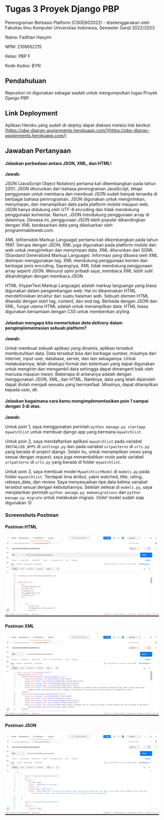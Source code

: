 # Tugas 3 Proyek Django PBP

Pemrograman Berbasis Platform (CSGE602022) - diselenggarakan oleh Fakultas Ilmu Komputer Universitas Indonesia, Semester Ganjil 2022/2023

Nama: Fadhlan Hasyim

NPM: 2106652215

Kelas: PBP F

Kode Asdos: BYN

## Pendahuluan

Repositori ini digunakan sebagai wadah untuk mengumpulkan tugas Proyek Django PBP.

## Link Deployment

Aplikasi Heroku yang sudah di-_deploy_ dapat diakses melalui link berikut:
[https://pbp-django-assignments.herokuapp.com/](https://pbp-django-assignments.herokuapp.com/)

## Jawaban Pertanyaan

#### Jelaskan perbedaan antara JSON, XML, dan HTML!

**Jawab:**

JSON (JavaScript Object Notation) pertama kali dikembangkan pada tahun 2001. JSON diturunkan dari bahasa pemrograman JavaScript, tetapi penggunaan untuk membaca dan membuat JSON sudah banyak tersedia di berbagai bahasa pemrograman. JSON digunakan untuk mengirimkan, menyimpan, dan menampilkan data pada platform mobile maupun web. JSON hanya didukung oleh UTF-8 encoding dan tidak mendukung penggunaan komentar. Namun, JSON mendukung penggunaan array di dalamnya. Dewasa ini, penggunaan JSON lebih populer dibandingkan dengan XML berdasarkan data yang dikeluarkan oleh programmableweb.com.

XML (eXtensible Markup Language) pertama kali dikembangkan pada tahun 1997. Serupa dengan JSON, XML juga digunakan pada platform mobile dan web untuk mengirimkan dan menyimpan data. XML diturunkan dari SGML (Standard Generalized Markup Language). Informasi yang dibawa oleh XML disimpan menggunakan tag. XML mendukung penggunaan komen dan berbagai jenis encoding. Sayangnya, XML tidak mendukung penggunaan array seperti JSON. Menurut opini pribadi saya, membaca XML lebih sulit dibandingkan dengan membaca JSON.

HTML (HyperText Markup Language) adalah markup languange yang biasa digunakan dalam pengembangan web. Hal ini dikarenakan HTML mendefinisikan struktur dari suatu halaman web. Sebuah elemen HTML ditandai dengan start tag, content, dan end tag. Berbeda dengan JSON dan XML, fungsi utama HTML adalah untuk menampilkan data. HTML biasa digunakan bersamaan dengan CSS untuk memberikan _styling_.

#### Jelaskan mengapa kita memerlukan _data delivery_ dalam pengimplementasian sebuah platform?

**Jawab:**

Untuk membuat sebuah aplikasi yang dinamis, aplikasi tersebut membutuhkan data. Data tersebut bisa dari berbagai sumber, misalnya dari internet, input user, database, server, dan lain sebagainya. Untuk melakukannya, telah disetujui format dan ketentuan yang dapat digunakan untuk mengirim dan mengambil data sehingga dapat dimengerti baik oleh manusia maupun mesin. Beberapa di antaranya adalah dengan menggunakan JSON, XML, dan HTML. Nantinya, data yang telah diperoleh dapat diolah menjadi sesuatu yang bermanfaat. Misalnya, dapat ditampilkan kepada user, dll.

#### Jelaskan bagaimana cara kamu mengimplementasikan poin 1 sampai dengan 3 di atas.
 
**Jawab:**

Untuk poin 1, saya menggunakan perintah `python manage.py startapp mywatchlist` untuk membuat django app yang bermana `mywatchlist`. 

Untuk poin 2, saya mendaftarkan aplikasi `mywatchlist` pada variabel `INSTALLED_APPS` di `settings.py` dan pada variabel `urlpatterns` di `urls.py` yang berada di project django. Selain itu, untuk menampilkan _views_ yang sesuai dengan _request_, saya juga menambahkan _route_ pada variabel `urlpatterns` di `urls.py` yang berada di folder `mywatchlist`. 

Untuk poin 3, saya membuat model `MywatchlistModel` di `models.py` pada folder `mywatchlist`. Terdapat lima atribut, yakni watched, title, rating, release_date, dan review. Saya menyesuaikan tipe data kelima variabel tersebut sesuai dengan kebutuhannya. Setelah selesai di `models.py`, saya menjalankan perintah `python manage.py makemigrations` dan `python manage.py migrate` untuk melakukan migrasi. _Voila!_ model sudah siap digunakan :D 

### Screenshots Postman

#### Postman HTML

![](images/postman-html-tugas3.png)

#### Postman XML

![](images/postman-xml-tugas3.png)

#### Postman JSON

![](images/postman-json-tugas3.png)